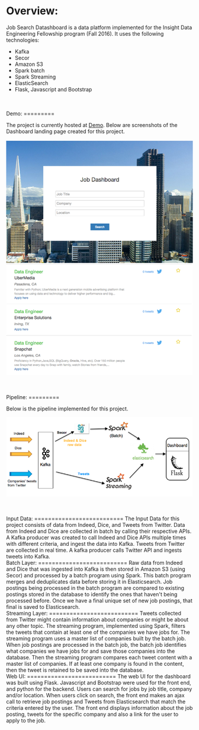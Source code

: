 Overview:
=========

Job Search Datashboard is a data platform implemented for the Insight Data Engineering Fellowship program (Fall 2016). 
It uses the following technologies:

- Kafka
- Secor
- Amazon S3
- Spark batch
- Spark Streaming
- ElasticSearch
- Flask, Javascript and Bootstrap

<br/>
<br/>
Demo:
=========

The project is currently hosted at [Demo](http://ec2-50-112-150-148.us-west-2.compute.amazonaws.com/index). Below are screenshots of the Dashboard landing page created for this project.
<br/>
<br/>
![ ](https://github.com/giovannamalhotra/job_dashboard/blob/master/images/landing_page.png)
![ ](https://github.com/giovannamalhotra/job_dashboard/blob/master/images/search_results.png)

<br/>
<br/>
Pipeline:
=========

Below is the pipeline implemented for this project. 
<br/>

![ ](https://github.com/giovannamalhotra/job_dashboard/blob/master/images/pipeline.png)

<br/>
<br/>
Input Data:
==========================
The Input Data for this project consists of data from Indeed, Dice, and Tweets from Twitter.
Data from Indeed and Dice are collected in batch by calling their respective APIs. A Kafka producer was created to call Indeed and Dice APIs multiple times with different criteria, and ingest the data into Kafka.
Tweets from Twitter are collected in real time. A kafka producer calls Twitter API and ingests tweets into Kafka.


<br/>
Batch Layer:
==========================
Raw data from Indeed and Dice that was ingested into Kafka is then stored in Amazon S3 (using Secor) and processed by a batch program using Spark.
This batch program merges and deduplicates data before storing it in Elasticsearch. Job postings being processed in the batch program are compared to existing postings stored in the database to identify the ones that haven't being processed before. Once we have a final unique set of new job postings, that final is saved to Elasticsearch.


<br/>
Streaming Layer:
==========================
Tweets collected from Twitter might contain information about companies or might be about any other topic. The streaming program, implemented using Spark, filters the tweets that contain at least one of the companies we have jobs for.
The streaming program uses a master list of companies built by the batch job. When job postings are processed in the batch job, the batch job identifies what companies we have jobs for and save those companies into the database.
Then the streaming program compares each tweet content with a master list of companies. If at least one company is found in the content, then the tweet is retained to be saved into the database.


<br/>
Web UI:
==========================
The web UI for the dashboard was built using Flask. Javascript and Bootstrap were used for the front end, and python for the backend.
Users can search for jobs by job title, company and/or location.
When users click on search, the front end makes an ajax call to retrieve job postings and Tweets from Elasticsearch that match the criteria entered by the user. 
The front end displays information about the job posting, tweets for the specific company and also a link for the user to apply to the job.

<br/>
<br/>






